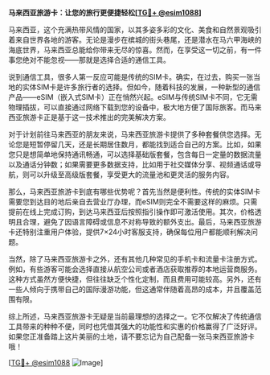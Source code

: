 **马来西亚旅游卡：让您的旅行更便捷轻松[[TG💪+ @esim1088](https://t.me/s/esim1088)]**

马来西亚，这个充满热带风情的国家，以其多姿多彩的文化、美食和自然景观吸引着来自世界各地的游客。无论是漫步在槟城的街头巷尾，还是潜水在马六甲海峡的海底世界，马来西亚总能给你带来无尽的惊喜。然而，在享受这一切之前，有一件事您绝对不能忽视——那就是选择合适的通信工具。

说到通信工具，很多人第一反应可能是传统的SIM卡。确实，在过去，购买一张当地的实体SIM卡是许多旅行者的选择。但如今，随着科技的发展，一种新型的通信产品——eSIM（嵌入式SIM卡）正在悄然兴起。eSIM与传统SIM卡不同，它无需物理插拔，可以直接通过网络下载到您的设备中，极大地方便了国际旅客。而马来西亚旅游卡正是基于这一技术推出的完美解决方案。

对于计划前往马来西亚的朋友来说，马来西亚旅游卡提供了多种套餐供您选择。无论您是短暂停留几天，还是长期居住数月，都能找到适合自己的方案。比如，如果您只是想简单地保持通讯畅通，可以选择基础版套餐，包含每日一定量的数据流量以及通话分钟数；如果需要更多数据支持，比如用于社交媒体分享、视频通话或导航，则可以升级至高级版套餐，享受更大的流量池和更灵活的服务内容。

那么，马来西亚旅游卡到底有哪些优势呢？首先当然是便利性。传统的实体SIM卡需要您到达目的地后亲自去营业厅办理，而eSIM则完全不需要这样的麻烦。只需提前在线上完成订购，到达马来西亚后按照指引操作即可激活使用。其次，价格透明且合理，避免了因语言障碍或信息不对称导致的额外支出。最后，马来西亚旅游卡还特别注重用户体验，提供7×24小时客服支持，确保每位用户都能顺利解决问题。

当然，除了马来西亚旅游卡之外，还有其他几种常见的手机卡和流量卡注册方式。例如，有些游客可能会选择直接从航空公司或者酒店获取推荐的本地运营商服务。这种方式虽然方便快捷，但往往缺乏个性化定制，而且费用可能较高。另外，还有一些人倾向于携带自己的国际漫游功能，但这通常伴随着高昂的成本，并且覆盖范围有限。

综上所述，马来西亚旅游卡无疑是当前最理想的选择之一。它不仅解决了传统通信工具带来的种种不便，同时也凭借其强大的功能性和实惠的价格赢得了广泛好评。如果您正准备踏上这片美丽的土地，请不要忘记为自己配备一张马来西亚旅游卡哦！

[[TG💪+ @esim1088](https://t.me/s/esim1088) ![Image](https://i.postimg.cc/4NQfJmqS/Snipaste-2025-05-13-00-14-12.png)]